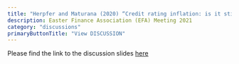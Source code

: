 ```yaml
---
title: "Herpfer and Maturana (2020) “Credit rating inflation: is it still relevant and who prices it?”"
description: Easter Finance Association (EFA) Meeting 2021
category: "discussions"
primaryButtonTitle: "View DISCUSSION"
---
```


Please find the link to the discussion slides [here](/posts/discussions/herpfer-maturana-credit-rating-inflation-is-it-still-relevant-and-who-prices-it/EFA_discussion_2021.pdf)

